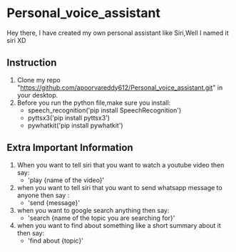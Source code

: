 # Personal_voice_assistant
Hey there,
I have created my own personal assistant like Siri,Well I named it siri XD

## Instruction
1. Clone my repo "https://github.com/apoorvareddy612/Personal_voice_assistant.git" in your desktop.
2. Before you run the python file,make sure you install:
   * speech_recognition('pip install SpeechRecognition')
   * pyttsx3('pip install pyttsx3')
   * pywhatkit('pip install pywhatkit')
   
 ## Extra Important Information
 1. When you want to tell siri that you want to watch a youtube video then say:
    * 'play {name of the video}'
 2. when you want to tell siri that you want to send whatsapp message to anyone then say :
    * 'send {message}'
 3. when you want to google search anything then say:
    * 'search {name of the topic you are searching for}'
 4. when you want to find about something like a short summary about it then say:
    * 'find about {topic}'

